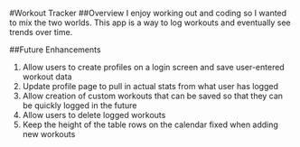 #Workout Tracker
##Overview
I enjoy working out and coding so I wanted to mix the two worlds. This app is a way to log workouts and eventually see trends over time.

##Future Enhancements
1. Allow users to create profiles on a login screen and save user-entered workout data
2. Update profile page to pull in actual stats from what user has logged
3. Allow creation of custom workouts that can be saved so that they can be quickly logged in the future
4. Allow users to delete logged workouts
5. Keep the height of the table rows on the calendar fixed when adding new workouts
